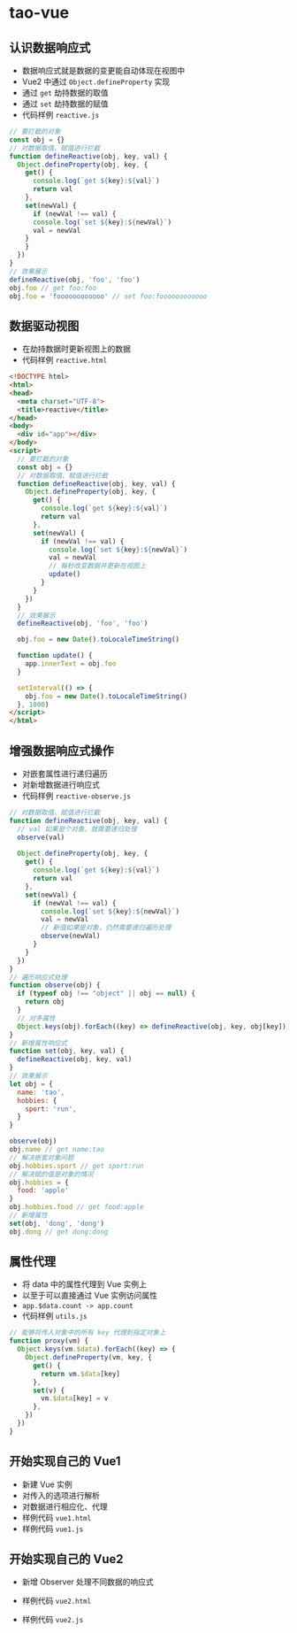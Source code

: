# tao-vue

## 认识数据响应式
- 数据响应式就是数据的变更能自动体现在视图中
- Vue2 中通过 `Object.defineProperty` 实现
- 通过 `get` 劫持数据的取值
- 通过 `set` 劫持数据的赋值
- 代码样例 `reactive.js`
```js
// 要拦截的对象
const obj = {}
// 对数据取值、赋值进行拦截
function defineReactive(obj, key, val) {
  Object.defineProperty(obj, key, {
    get() {
      console.log(`get ${key}:${val}`)
      return val
    },
    set(newVal) {
      if (newVal !== val) {
      console.log(`set ${key}:${newVal}`)
      val = newVal
    }
    }
  })
}
// 效果展示
defineReactive(obj, 'foo', 'foo')
obj.foo // get foo:foo
obj.foo = 'foooooooooooo' // set foo:foooooooooooo
```

## 数据驱动视图
- 在劫持数据时更新视图上的数据
- 代码样例 `reactive.html`
```html
<!DOCTYPE html>
<html>
<head>
  <meta charset="UTF-8">
  <title>reactive</title>
</head>
<body>
  <div id="app"></div>
</body>
<script>
  // 要拦截的对象
  const obj = {}
  // 对数据取值、赋值进行拦截
  function defineReactive(obj, key, val) {
    Object.defineProperty(obj, key, {
      get() {
        console.log(`get ${key}:${val}`)
        return val
      },
      set(newVal) {
        if (newVal !== val) {
          console.log(`set ${key}:${newVal}`)
          val = newVal
          // 每秒改变数据并更新在视图上
          update()
        }
      }
    })
  }
  // 效果展示
  defineReactive(obj, 'foo', 'foo')

  obj.foo = new Date().toLocaleTimeString()

  function update() {
    app.innerText = obj.foo
  }

  setInterval(() => {
    obj.foo = new Date().toLocaleTimeString()
  }, 1000)
</script>
</html>
```

## 增强数据响应式操作
- 对嵌套属性进行递归遍历
- 对新增数据进行响应式
- 代码样例 `reactive-observe.js`
```js
// 对数据取值、赋值进行拦截
function defineReactive(obj, key, val) {
  // val 如果是个对象，就需要递归处理
  observe(val)
  
  Object.defineProperty(obj, key, {
    get() {
      console.log(`get ${key}:${val}`)
      return val
    },
    set(newVal) {
      if (newVal !== val) {
        console.log(`set ${key}:${newVal}`)
        val = newVal
        // 新值如果是对象，仍然需要递归遍历处理
        observe(newVal)
      }
    }
  })
}
// 遍历响应式处理
function observe(obj) {
  if (typeof obj !== "object" || obj == null) {
    return obj
  }
  // 对多属性
  Object.keys(obj).forEach((key) => defineReactive(obj, key, obj[key]))
}
// 新增属性响应式
function set(obj, key, val) {
  defineReactive(obj, key, val)
}
// 效果展示
let obj = {
  name: 'tao',
  hobbies: {
    sport: 'run',
  }
}

observe(obj)
obj.name // get name:tao
// 解决嵌套对象问题
obj.hobbies.sport // get sport:run
// 解决赋的值是对象的情况
obj.hobbies = {
  food: 'apple'
}
obj.hobbies.food // get food:apple
// 新增属性
set(obj, 'dong', 'dong')
obj.dong // get dong:dong
```

## 属性代理
- 将 data 中的属性代理到 Vue 实例上
- 以至于可以直接通过 Vue 实例访问属性
- `app.$data.count -> app.count`
- 代码样例 `utils.js`
```js
// 能够将传入对象中的所有 key 代理到指定对象上
function proxy(vm) {
  Object.keys(vm.$data).forEach((key) => {
    Object.defineProperty(vm, key, {
      get() {
        return vm.$data[key]
      },
      set(v) {
        vm.$data[key] = v
      },
    })
  })
}
```

## 开始实现自己的 Vue1
- 新建 Vue 实例
- 对传入的选项进行解析
- 对数据进行相应化、代理
- 样例代码 `vue1.html`
- 样例代码 `vue1.js`


## 开始实现自己的 Vue2
- 新增 Observer 处理不同数据的响应式

- 样例代码 `vue2.html`
- 样例代码 `vue2.js`
